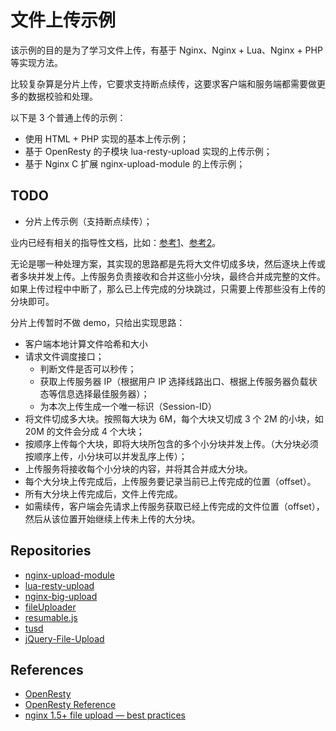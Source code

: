 # 文件上传示例

该示例的目的是为了学习文件上传，有基于 Nginx、Nginx + Lua、Nginx + PHP 等实现方法。

比较复杂算是分片上传，它要求支持断点续传，这要求客户端和服务端都需要做更多的数据校验和处理。

以下是 3 个普通上传的示例：

- 使用 HTML + PHP 实现的基本上传示例；
- 基于 OpenResty 的子模块 lua-resty-upload 实现的上传示例；
- 基于 Nginx C 扩展 nginx-upload-module 的上传示例；

## TODO

- 分片上传示例（支持断点续传）；

业内已经有相关的指导性文档，比如：[参考1](https://github.com/fdintino/nginx-upload-module/blob/master/upload-protocol.md)、[参考2](https://tus.io/protocols/resumable-upload.html)。

无论是哪一种处理方案，其实现的思路都是先将大文件切成多块，然后逐块上传或者多块并发上传。上传服务负责接收和合并这些小分块，最终合并成完整的文件。
如果上传过程中中断了，那么已上传完成的分块跳过，只需要上传那些没有上传的分块即可。

分片上传暂时不做 demo，只给出实现思路：

- 客户端本地计算文件哈希和大小
- 请求文件调度接口；
    - 判断文件是否可以秒传；
    - 获取上传服务器 IP（根据用户 IP 选择线路出口、根据上传服务器负载状态等信息选择最佳服务器）；
    - 为本次上传生成一个唯一标识（Session-ID）
- 将文件切成多大块。按照每大块为 6M，每个大块又切成 3 个 2M 的小块，如 20M 的文件会分成 4 个大块；
- 按顺序上传每个大块，即将大块所包含的多个小分块并发上传。（大分块必须按顺序上传，小分块可以并发乱序上传）；
- 上传服务将接收每个小分块的内容，并将其合并成大分块。
- 每个大分块上传完成后，上传服务要记录当前已上传完成的位置（offset）。
- 所有大分块上传完成后，文件上传完成。
- 如需续传，客户端会先请求上传服务获取已经上传完成的文件位置（offset），然后从该位置开始继续上传未上传的大分块。

## Repositories

- [nginx-upload-module](https://github.com/fdintino/nginx-upload-module)
- [lua-resty-upload](https://github.com/openresty/lua-resty-upload)
- [nginx-big-upload](https://github.com/pgaertig/nginx-big-upload)
- [fileUploader](https://github.com/speich/fileUploader)
- [resumable.js](https://github.com/23/resumable.js)
- [tusd](https://github.com/tus/tusd)
- [jQuery-File-Upload](https://github.com/blueimp/jQuery-File-Upload)

## References

- [OpenResty](http://openresty.org)
- [OpenResty Reference](https://openresty-reference.readthedocs.io/en/latest/)
- [nginx 1.5+ file upload — best practices](https://stackoverflow.com/questions/22461341/nginx-1-5-file-upload-best-practices)
